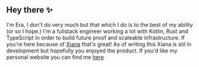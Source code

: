 ## Hey there ✨

I'm Era, I don't do very much but that which I do is to the best of my ability (or so I hope.) I'm a fullstack engineer working a lot with Kotlin, Rust and TypeScript in order to build future proof and scaleable infrastructure. If you're here because of [Xiana](https://xiana.cc) that's great! As of writing this Xiana is stil in development but hopefully you enjoyed the product. If you'd like my personal website you can find me [here](https://osa-is.online)
